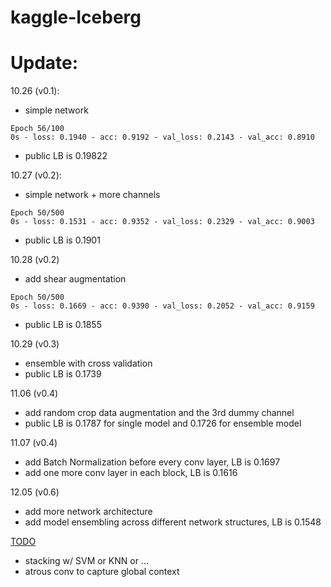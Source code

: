 # kaggle-Iceberg

# Update:
10.26 (v0.1):

- simple network
```
Epoch 56/100
0s - loss: 0.1940 - acc: 0.9192 - val_loss: 0.2143 - val_acc: 0.8910
```
- public LB is 0.19822


10.27 (v0.2):

- simple network + more channels
```
Epoch 50/500
0s - loss: 0.1531 - acc: 0.9352 - val_loss: 0.2329 - val_acc: 0.9003
```
- public LB is 0.1901

10.28 (v0.2)

- add shear augmentation
```
Epoch 50/500
0s - loss: 0.1669 - acc: 0.9390 - val_loss: 0.2052 - val_acc: 0.9159
```
- public LB is 0.1855

10.29 (v0.3)
- ensemble with cross validation
- public LB is 0.1739

11.06 (v0.4)
- add random crop data augmentation and the 3rd dummy channel
- public LB is 0.1787 for single model and 0.1726 for ensemble model

11.07 (v0.4)
- add Batch Normalization before every conv layer, LB is 0.1697
- add one more conv layer in each block, LB is 0.1616

12.05 (v0.6)
- add more network architecture
- add model ensembling across different network structures, LB is 0.1548


[TODO](https://www.kaggle.com/dongxu027/explore-stacking-lb-0-1463)

- stacking w/ SVM or KNN or ...
- atrous conv to capture global context